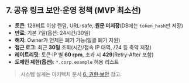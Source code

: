 ## 7. 공유 링크 보안·운영 정책 (MVP 최소선)

- **토큰**: 128비트 이상 랜덤, URL-safe, **원문 미저장**(DB에는 `token_hash`만 저장)
- **만료**: 기본 7일(옵션: 24시간/30일)
- **해지**: Owner가 언제든 폐기 가능(일괄 폐기 지원)
- **접근 로그**: 최근 **30일** 조회(시간/접속 IP 대역, /24 등 축약 저장)
- **레이트리밋**: 토큰·IP 별 **60 rpm**, 초과 시 **429**(Retry-After 포함)
- **도메인 제한(옵션)**: `*.corp.example` 허용 리스트

> 시스템 설계는 아키텍처 문서 [6. 권한·보안](../architecture/06-security-and-acl.md) 참고.
